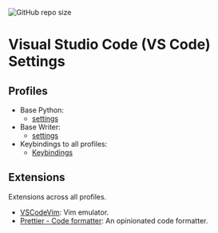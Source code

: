 ![GitHub repo size](https://img.shields.io/github/repo-size/leugimkm/vscode-settings)

# Visual Studio Code (VS Code) Settings

## Profiles

- Base Python:
  - [settings](profiles/base_python/settings.json)
- Base Writer:
  - [settings](profiles/base_writer/settings.json)
- Keybindings to all profiles:
  - [Keybindings](/keybindings.json)

## Extensions

Extensions across all profiles.

- [VSCodeVim](https://marketplace.visualstudio.com/items?itemName=vscodevim.vim):
  Vim emulator.
- [Prettier - Code formatter](https://marketplace.visualstudio.com/items?itemName=esbenp.prettier-vscode):
  An opinionated code formatter.
